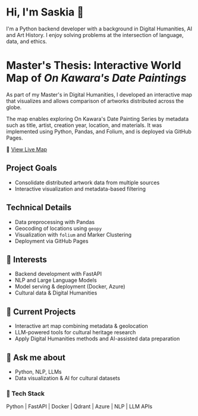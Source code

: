 # Hi, I'm Saskia 👋

I'm a Python backend developer with a background in Digital Humanities, AI and Art History.
I enjoy solving problems at the intersection of language, data, and ethics.

# Master's Thesis: Interactive World Map of *On Kawara's Date Paintings*

As part of my Master's in Digital Humanities, I developed an interactive map that visualizes and allows comparison of artworks distributed across the globe.

The map enables exploring On Kawara's Date Painting Series by metadata such as title, artist, creation year, location, and materials. It was implemented using Python, Pandas, and Folium, and is deployed via GitHub Pages.

🔗 [View Live Map]([https://saskiaholland.github.io/onKawaraMapping/kawaraMap.html])

## Project Goals
- Consolidate distributed artwork data from multiple sources
- Interactive visualization and metadata-based filtering


## Technical Details
- Data preprocessing with Pandas
- Geocoding of locations using `geopy`
- Visualization with `folium` and Marker Clustering
- Deployment via GitHub Pages

## 🧠 Interests
- Backend development with FastAPI
- NLP and Large Language Models
- Model serving & deployment (Docker, Azure)
- Cultural data & Digital Humanities

## 🔭 Current Projects
- Interactive art map combining metadata & geolocation
- LLM-powered tools for cultural heritage research
- Apply Digital Humanities methods and AI-assisted data preparation

## 💬 Ask me about
- Python, NLP, LLMs
- Data visualization & AI for cultural datasets
  
### 🧰 Tech Stack
Python | FastAPI | Docker | Qdrant | Azure | NLP | LLM APIs
